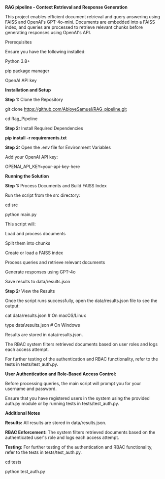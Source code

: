 **RAG pipeline - Context Retrieval and Response Generation**

This project enables efficient document retrieval and query answering using FAISS and OpenAI's GPT-4o-mini. Documents are embedded into a FAISS index, and queries are processed to retrieve relevant chunks before generating responses using OpenAI's API.

Prerequisites

Ensure you have the following installed:

Python 3.8+

pip package manager

OpenAI API key


**Installation and Setup**

**Step 1:** Clone the Repository

git clone https://github.com/AbioyeSamuel/RAG_pipeline.git

cd Rag_Pipeline

**Step 2:** Install Required Dependencies

**pip install -r requirements.txt**

**Step 3:** Open the .env file for Environment Variables

Add your OpenAI API key:

OPENAI_API_KEY=your-api-key-here

**Running the Solution**

**Step 1:** Process Documents and Build FAISS Index

Run the script from the src directory: 

cd src

python main.py

This script will:

Load and process documents

Split them into chunks

Create or load a FAISS index

Process queries and retrieve relevant documents

Generate responses using GPT-4o

Save results to data/results.json

**Step 2:** View the Results

Once the script runs successfully, open the data/results.json file to see the output:

cat data/results.json  # On macOS/Linux

type data\results.json  # On Windows

Results are stored in data/results.json.

The RBAC system filters retrieved documents based on user roles and logs each access attempt.

For further testing of the authentication and RBAC functionality, refer to the tests in tests/test_auth.py.

**User Authentication and Role-Based Access Control:**

Before processing queries, the main script will prompt you for your username and password. 

Ensure that you have registered users in the system using the provided auth.py module or by running tests in tests/test_auth.py.

**Additional Notes**

**Results:** All results are stored in data/results.json.

**RBAC Enforcement:** The system filters retrieved documents based on the authenticated user's role and logs each access attempt.

**Testing:** For further testing of the authentication and RBAC functionality, refer to the tests in tests/test_auth.py.

cd tests

python test_auth.py